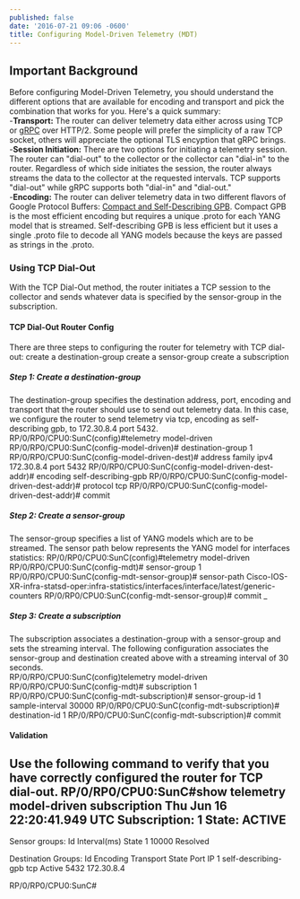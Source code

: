 ```yaml
---
published: false
date: '2016-07-21 09:06 -0600'
title: Configuring Model-Driven Telemetry (MDT)
---
```

## Important Background

Before configuring Model-Driven Telemetry, you should understand the different options that are available for encoding and transport and pick the combination that works for you.  Here's a quick summary:  
-**Transport:** The router can deliver telemetry data either across using TCP or [gRPC](https://www.google.com/url?sa=t&rct=j&q=&esrc=s&source=web&cd=1&cad=rja&uact=8&ved=0ahUKEwiSv9Tl7ITOAhUTzGMKHb-ICh0QFggeMAA&url=http%3A%2F%2Fwww.grpc.io%2F&usg=AFQjCNHCJm5rnsywES2mSmRVZrlyDB3Ebw&sig2=ovceQ1KnEIWKo7364lLhUg) over HTTP/2.  Some people will prefer the simplicity of a raw TCP socket, others will appreciate the optional TLS encyption that gRPC brings.  
-**Session Initiation:** There are two options for initiating a telemetry session.  The router can "dial-out" to the collector or the collector can "dial-in" to the router.  Regardless of which side initiates the session, the router always streams the data to the collector at the requested intervals. TCP supports "dial-out" while gRPC supports both "dial-in" and "dial-out."  
-**Encoding:** The router can deliver telemetry data in two different flavors of Google Protocol Buffers: [Compact and Self-Describing GPB](http://blogs.cisco.com/sp/streaming-telemetry-with-google-protocol-buffers).  Compact GPB is the most efficient encoding but requires a unique .proto for each YANG model that is streamed.  Self-describing GPB is less efficient but it uses a single .proto file to decode all YANG models because the keys are passed as strings in the .proto.  

### Using TCP Dial-Out
With the TCP Dial-Out method, the router initiates a TCP session to the collector and sends whatever data is specified by the sensor-group in the subscription.
 
#### TCP Dial-Out Router Config
There are three steps to configuring the router for telemetry with TCP dial-out:
create a destination-group
create a sensor-group
create a subscription
 
##### Step 1: Create a destination-group
The destination-group specifies the destination address, port, encoding and transport that the router should use to send out telemetry data.  In this case, we configure the router to send telemetry via tcp, encoding as self-describing gpb, to 172.30.8.4 port 5432.
RP/0/RP0/CPU0:SunC(config)#telemetry model-driven
RP/0/RP0/CPU0:SunC(config-model-driven)# destination-group 1
RP/0/RP0/CPU0:SunC(config-model-driven-dest)#  address family ipv4 172.30.8.4 port 5432
RP/0/RP0/CPU0:SunC(config-model-driven-dest-addr)#   encoding self-describing-gpb
RP/0/RP0/CPU0:SunC(config-model-driven-dest-addr)#   protocol tcp
RP/0/RP0/CPU0:SunC(config-model-driven-dest-addr)# commit
 
##### Step 2: Create a sensor-group
The sensor-group specifies a list of YANG models which are to be streamed.  The sensor path below represents the YANG model for interfaces statistics:
RP/0/RP0/CPU0:SunC(config)#telemetry model-driven 
RP/0/RP0/CPU0:SunC(config-mdt)# sensor-group 1
RP/0/RP0/CPU0:SunC(config-mdt-sensor-group)#  sensor-path Cisco-IOS-XR-infra-statsd-oper:infra-statistics/interfaces/interface/latest/generic-counters
RP/0/RP0/CPU0:SunC(config-mdt-sensor-group)# commit
 _
##### Step 3: Create a subscription
The subscription associates a destination-group with a sensor-group and sets the streaming interval.  The following configuration associates the sensor-group and destination created above with a streaming interval of 30 seconds.  
RP/0/RP0/CPU0:SunC(config)telemetry model-driven
RP/0/RP0/CPU0:SunC(config-mdt)# subscription 1
RP/0/RP0/CPU0:SunC(config-mdt-subscription)#  sensor-group-id 1 sample-interval 30000
RP/0/RP0/CPU0:SunC(config-mdt-subscription)#  destination-id 1
RP/0/RP0/CPU0:SunC(config-mdt-subscription)# commit
 
#### Validation
Use the following command to verify that you have correctly configured the router for TCP dial-out.
RP/0/RP0/CPU0:SunC#show telemetry model-driven subscription
Thu Jun 16 22:20:41.949 UTC
Subscription:  1                        State: ACTIVE
-------------
  Sensor groups:
  Id                Interval(ms)        State
  1                 10000               Resolved
 
  Destination Groups:
  Id                Encoding            Transport   State   Port    IP
  1                 self-describing-gpb tcp         Active  5432    172.30.8.4
 
RP/0/RP0/CPU0:SunC#


